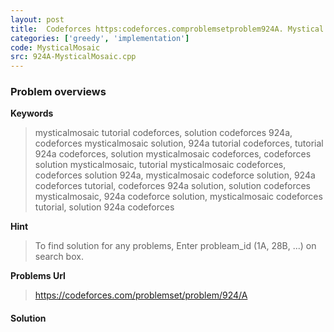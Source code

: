 ```yaml
---
layout: post
title:  Codeforces https:codeforces.comproblemsetproblem924A. Mystical Mosaic solution
categories: ['greedy', 'implementation']
code: MysticalMosaic
src: 924A-MysticalMosaic.cpp
---
```

### **Problem overviews**

**Keywords**
> mysticalmosaic tutorial codeforces, solution codeforces 924a, codeforces mysticalmosaic solution, 924a tutorial codeforces, tutorial 924a codeforces, solution mysticalmosaic codeforces, codeforces solution mysticalmosaic, tutorial mysticalmosaic codeforces, codeforces solution 924a, mysticalmosaic codeforce solution, 924a codeforces tutorial, codeforces 924a solution, solution codeforces mysticalmosaic, 924a codeforce solution, mysticalmosaic codeforces tutorial, solution 924a codeforces

**Hint**
> To find solution for any problems, Enter probleam_id (1A, 28B, ...) on search box. 

**Problems Url**
> https://codeforces.com/problemset/problem/924/A

#### **Solution**



